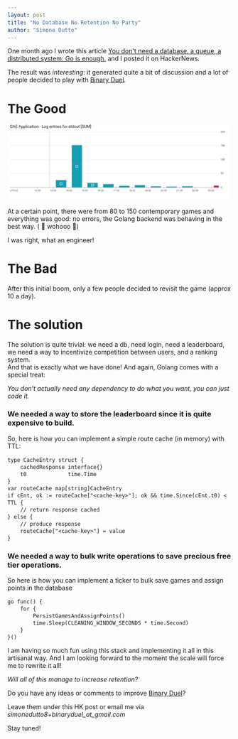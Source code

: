 ```yaml
---
layout: post
title: "No Database No Retention No Party"
author: "Simone Dutto"
---
```


One month ago I wrote this article [You don't need a database, a queue, a distributed system: Go is enough.](https://simonedutto.github.io/2024-03-09/binary-duel) and I posted it on HackerNews.

The result was *interesting*: it generated quite a bit of discussion and a lot of people decided to play with [Binary Duel](https://binary-duel.com).

# The Good

![Number of games](/assets/images/binary-duel/bn-number-of-games.png)

At a certain point, there were from 80 to 150 contemporary games and everything was good: no errors, the Golang backend was behaving in the best way. ( 🎉 wohooo 🎉)

I was right, what an engineer!

# The Bad

After this initial boom, only a few people decided to revisit the game (approx 10 a day).

# The solution

The solution is quite trivial: we need a db, need login, need a leaderboard, we need a way to incentivize competition between users, and a ranking system.  
And that is exactly what we have done!
And again, Golang comes with a special treat:

_You don't actually need any dependency to do what you want, you can just code it._

### We needed a way to store the leaderboard since it is quite expensive to build.
So, here is how you can implement a simple route cache (in memory) with TTL:

```golang
type CacheEntry struct {
    cachedResponse interface{}
    t0             time.Time
}
var routeCache map[string]CacheEntry
if cEnt, ok := routeCache["<cache-key>"]; ok && time.Since(cEnt.t0) < TTL {
    // return response cached
} else {
    // produce response
    routeCache["<cache-key>"] = value
}
```

### We needed a way to bulk write operations to save precious free tier operations.

So here is how you can implement a ticker to bulk save games and assign points in the database
```golang
go func() {
    for {
        PersistGamesAndAssignPoints()
        time.Sleep(CLEANING_WINDOW_SECONDS * time.Second)
    }
}()

```

I am having so much fun using this stack and implementing it all in this artisanal way. And I am looking forward to the moment the scale will force me to rewrite it all!


_Will all of this manage to increase retention?_
  
Do you have any ideas or comments to improve [Binary Duel](https://binary-duel.com)? 

Leave them under this HK post or email me via _simonedutto8+binaryduel_at_gmail.com_

Stay tuned!